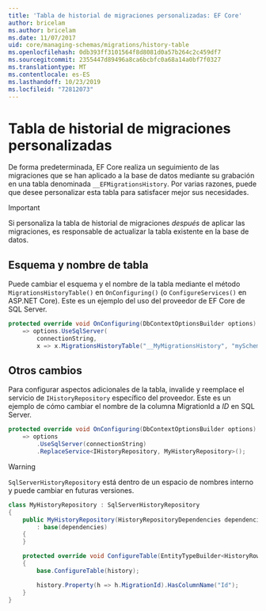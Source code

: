 ```yaml
---
title: 'Tabla de historial de migraciones personalizadas: EF Core'
author: bricelam
ms.author: bricelam
ms.date: 11/07/2017
uid: core/managing-schemas/migrations/history-table
ms.openlocfilehash: 0db393ff3101564f8d8081d0a57b264c2c459df7
ms.sourcegitcommit: 2355447d89496a8ca6bcbfc0a68a14a0bf7f0327
ms.translationtype: MT
ms.contentlocale: es-ES
ms.lasthandoff: 10/23/2019
ms.locfileid: "72812073"
---
```

# <a name="custom-migrations-history-table"></a>Tabla de historial de migraciones personalizadas

De forma predeterminada, EF Core realiza un seguimiento de las migraciones que se han aplicado a la base de datos mediante su grabación en una tabla denominada `__EFMigrationsHistory`. Por varias razones, puede que desee personalizar esta tabla para satisfacer mejor sus necesidades.

> [!IMPORTANT]
> Si personaliza la tabla de historial de migraciones *después* de aplicar las migraciones, es responsable de actualizar la tabla existente en la base de datos.

## <a name="schema-and-table-name"></a>Esquema y nombre de tabla

Puede cambiar el esquema y el nombre de la tabla mediante el método `MigrationsHistoryTable()` en `OnConfiguring()` (o `ConfigureServices()` en ASP.NET Core). Este es un ejemplo del uso del proveedor de EF Core de SQL Server.

``` csharp
protected override void OnConfiguring(DbContextOptionsBuilder options)
    => options.UseSqlServer(
        connectionString,
        x => x.MigrationsHistoryTable("__MyMigrationsHistory", "mySchema"));
```

## <a name="other-changes"></a>Otros cambios

Para configurar aspectos adicionales de la tabla, invalide y reemplace el servicio de `IHistoryRepository` específico del proveedor. Este es un ejemplo de cómo cambiar el nombre de la columna MigrationId a *ID* en SQL Server.

``` csharp
protected override void OnConfiguring(DbContextOptionsBuilder options)
    => options
        .UseSqlServer(connectionString)
        .ReplaceService<IHistoryRepository, MyHistoryRepository>();
```

> [!WARNING]
> `SqlServerHistoryRepository` está dentro de un espacio de nombres interno y puede cambiar en futuras versiones.

``` csharp
class MyHistoryRepository : SqlServerHistoryRepository
{
    public MyHistoryRepository(HistoryRepositoryDependencies dependencies)
        : base(dependencies)
    {
    }

    protected override void ConfigureTable(EntityTypeBuilder<HistoryRow> history)
    {
        base.ConfigureTable(history);

        history.Property(h => h.MigrationId).HasColumnName("Id");
    }
}
```
